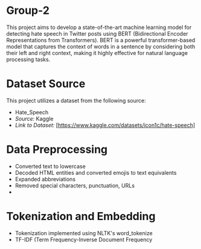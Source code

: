 # Group-2

This project aims to develop a state-of-the-art machine learning model for detecting hate speech in Twitter posts using BERT (Bidirectional Encoder Representations from Transformers). BERT is a powerful transformer-based model that captures the context of words in a sentence by considering both their left and right context, making it highly effective for natural language processing tasks.


# Dataset Source

This project utilizes a dataset from the following source:

- Hate_Speech
- *Source:* Kaggle
- *Link to Dataset:* [https://www.kaggle.com/datasets/icon1c/hate-speech]

# Data Preprocessing
- Converted text to lowercase
- Decoded HTML entities and converted emojis to text equivalents
- Expanded abbreviations
- Removed special characters, punctuation, URLs
- 
# Tokenization and Embedding 
- Tokenization implemented using NLTK's word_tokenize
- TF-IDF (Term Frequency-Inverse Document Frequency
